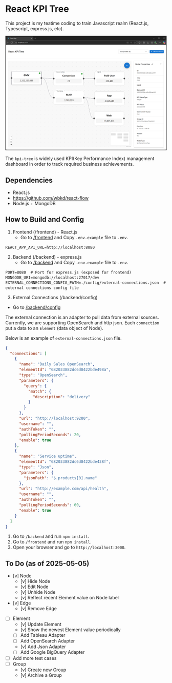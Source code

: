 # React KPI Tree

This project is my teatime coding to train Javascript realm (React.js, Typescript, express.js, etc).

![First View](./assets/image_firstview.png)

The `kpi-tree` is widely used KPI(Key Performance Index) management dashboard in order to track required business achievements.

## Dependencies
- React.js
- https://github.com/wbkd/react-flow
- Node.js + MongoDB

## How to Build and Config
1. Frontend (/frontend) - React.js
   - Go to [/frontend](/frontend) and Copy `.env.example` file to `.env`.
```dotenv
REACT_APP_API_URL=http://localhost:8080
```

2. Backend (/backend) - express.js
   - Go to [/backend](/backend) and Copy `.env.example` file to `.env`.
```dotenv
PORT=8080  # Port for express.js (exposed for frontend)
MONGODB_URI=mongodb://localhost:27017/dev
EXTERNAL_CONNECTIONS_CONFIG_PATH=./config/external-connections.json  # external connections config file
```

3. External Connections (/backend/config)

  - Go to [/backend/config](/backend/config)

The external connection is an adapter to pull data from external sources. Currently, we are supporting OpenSearch and http json.
Each `connection` put a data to an `Element` (data object of Node).

Below is an example of `external-connections.json` file.

```json
{
  "connections": [
    {
      "name": "Daily Sales OpenSearch",
      "elementId": "682033882dc6d8422bde498a",
      "type": "OpenSearch",
      "parameters": {
        "query": {
          "match": {
            "description": "delivery"
          }
        }
      },
      "url": "http://localhost:9200",
      "username": "",
      "authToken": "",
      "pollingPeriodSeconds": 20,
      "enable": true
    },
    {
      "name": "Service uptime",
      "elementId": "682033882dc6d8422bde438f",
      "type": "Json",
      "parameters": {
        "jsonPath": "$.products[0].name"
      },
      "url": "http://example.com/api/health",
      "username": "",
      "authToken": "",
      "pollingPeriodSeconds": 60,
      "enable": true
    }
  ]
}
```

1. Go to `/backend` and run `npm install`.
2. Go to `/frontend` and run `npm install`.
3. Open your browser and go to `http://localhost:3000`.

## To Do (as of 2025-05-05)
- [v] Node
  - [v] Hide Node
  - [v] Edit Node
  - [v] Unhide Node
  - [v] Reflect recent Element value on Node label
- [v] Edge
  - [v] Remove Edge
- [ ] Element
  - [v] Update Element
  - [v] Show the newest Element value periodically
  - [ ] Add Tableau Adapter
  - [ ] Add OpenSearch Adapter
  - [v] Add Json Adapter
  - [ ] Add Google BigQuery Adapter
- [ ] Add more test cases
- [ ] Group
  - [v] Create new Group
  - [v] Archive a Group
